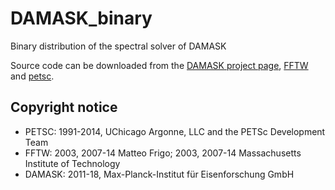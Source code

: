 # DAMASK_binary
Binary distribution of the spectral solver of DAMASK

Source code can be downloaded from the [DAMASK project page](https://damask.mpie.de/pub/Download/Current/DAMASK-2.0.2.tar.xz), [FFTW](http://www.fftw.org/fftw-3.3.8.tar.gz) and [petsc](http://ftp.mcs.anl.gov/pub/petsc/release-snapshots/petsc-3.9.4.tar.gz).

## Copyright notice

 - PETSC:  1991-2014, UChicago Argonne, LLC and the PETSc Development Team
 - FFTW:   2003, 2007-14 Matteo Frigo; 2003, 2007-14 Massachusetts Institute of Technology
 - DAMASK: 2011-18, Max-Planck-Institut für Eisenforschung GmbH
